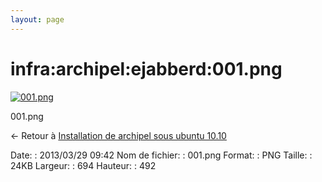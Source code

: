 ```yaml
---
layout: page
---
```


infra:archipel:ejabberd:001.png
===============================

[![001.png](../../..//assets/media/infra/archipel/ejabberd/001.png@cache=&w=694&h=492 "001.png")](../../..//assets/media/infra/archipel/ejabberd/001.png@cache= "Afficher le fichier original")

001.png

← Retour à [Installation de archipel sous ubuntu
10.10](../../../../infra/archipel.html "infra:archipel")

Date:
:   2013/03/29 09:42
Nom de fichier:
:   001.png
Format:
:   PNG
Taille:
:   24KB
Largeur:
:   694
Hauteur:
:   492

